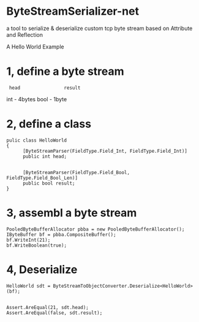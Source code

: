 # ByteStreamSerializer-net
a tool to serialize &amp; deserialize custom tcp byte stream based on Attribute and Reflection

A Hello World Example


# 1, define a byte stream
     head                result    
  int - 4bytes         bool - 1byte
# 2, define a class
~~~
pulic class HelloWorld
{    
      [ByteStreamParser(FieldType.Field_Int, FieldType.Field_Int)]
      public int head;


      [ByteStreamParser(FieldType.Field_Bool, FieldType.Field_Bool_Len)]
      public bool result;
}
~~~
  
  
# 3, assembl a  byte stream
~~~
PooledByteBufferAllocator pbba = new PooledByteBufferAllocator();
IByteBuffer bf = pbba.CompositeBuffer();
bf.WriteInt(21);
bf.WriteBoolean(true);
~~~

# 4, Deserialize
~~~
HelloWorld sdt = ByteStreamToObjectConverter.Deserialize<HelloWorld>(bf);


Assert.AreEqual(21, sdt.head);
Assert.AreEqual(false, sdt.result);
~~~
  
